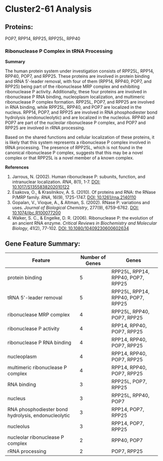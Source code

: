 # Cluster2-61 Analysis

## Proteins: 

POP7, RPP14, RPP25, RPP25L, RPP40

### Ribonuclease P Complex in tRNA Processing

**Summary**

The human protein system under investigation consists of RPP25L, RPP14, RPP40, POP7, and RPP25. These proteins are involved in protein binding and tRNA 5'-leader removal, with four of them (RPP14, RPP40, POP7, and RPP25) being part of the ribonuclease MRP complex and exhibiting ribonuclease P activity. Additionally, these four proteins are involved in ribonuclease P RNA binding, nucleoplasm localization, and multimeric ribonuclease P complex formation. RPP25L, POP7, and RPP25 are involved in RNA binding, while RPP25L, RPP40, and POP7 are localized in the nucleus. RPP14, POP7, and RPP25 are involved in RNA phosphodiester bond hydrolysis (endonucleolytic) and are localized in the nucleolus. RPP40 and POP7 are part of the nucleolar ribonuclease P complex, and POP7 and RPP25 are involved in rRNA processing.

Based on the shared functions and cellular localization of these proteins, it is likely that this system represents a ribonuclease P complex involved in tRNA processing. The presence of RPP25L, which is not found in the canonical ribonuclease P complex, suggests that this may be a novel complex or that RPP25L is a novel member of a known complex.

**References**

1. Jarrous, N. (2002). Human ribonuclease P: subunits, function, and intranuclear localization. *RNA*, 8(1), 1-7. [DOI: 10.1017/S1355838202010122](https://doi.org/10.1017/S1355838202010122)
2. Esakova, O., & Krasilnikov, A. S. (2010). Of proteins and RNA: the RNase P/MRP family. *RNA*, 16(9), 1725-1747. [DOI: 10.1261/rna.2140110](https://doi.org/10.1261/rna.2140110)
3. Gopalan, V., Vioque, A., & Altman, S. (2002). RNase P: variations and uses. *Journal of Biological Chemistry*, 277(9), 6759-6762. [DOI: 10.1074/jbc.R100077200](https://doi.org/10.1074/jbc.R100077200)
4. Walker, S. C., & Engelke, D. R. (2006). Ribonuclease P: the evolution of an ancient RNA enzyme. *Critical Reviews in Biochemistry and Molecular Biology*, 41(2), 77-102. [DOI: 10.1080/10409230600602634](https://doi.org/10.1080/10409230600602634)

## Gene Feature Summary: 

| Feature | Number of Genes | Genes |
| --- | --- | --- |
| protein binding | 5 | RPP25L, RPP14, RPP40, POP7, RPP25 |
| tRNA 5'-leader removal | 5 | RPP25L, RPP14, RPP40, POP7, RPP25 |
| ribonuclease MRP complex | 4 | RPP25L, RPP40, POP7, RPP25 |
| ribonuclease P activity | 4 | RPP14, RPP40, POP7, RPP25 |
| ribonuclease P RNA binding | 4 | RPP14, RPP40, POP7, RPP25 |
| nucleoplasm | 4 | RPP14, RPP40, POP7, RPP25 |
| multimeric ribonuclease P complex | 4 | RPP14, RPP40, POP7, RPP25 |
| RNA binding | 3 | RPP25L, POP7, RPP25 |
| nucleus | 3 | RPP25L, RPP40, POP7 |
| RNA phosphodiester bond hydrolysis, endonucleolytic | 3 | RPP14, POP7, RPP25 |
| nucleolus | 3 | RPP14, POP7, RPP25 |
| nucleolar ribonuclease P complex | 2 | RPP40, POP7 |
| rRNA processing | 2 | POP7, RPP25 |

